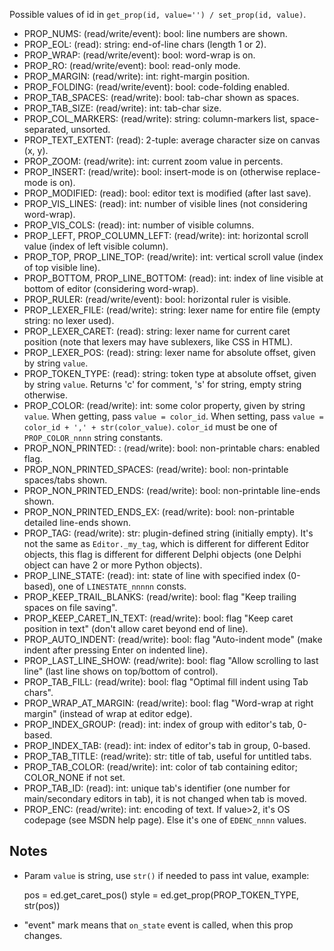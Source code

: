 Possible values of id in `get_prop(id, value='') / set_prop(id, value)`.  

* PROP_NUMS: (read/write/event): bool: line numbers are shown.
* PROP_EOL: (read): string: end-of-line chars (length 1 or 2).
* PROP_WRAP: (read/write/event): bool: word-wrap is on.
* PROP_RO: (read/write/event): bool: read-only mode.
* PROP_MARGIN: (read/write): int: right-margin position.
* PROP_FOLDING: (read/write/event): bool: code-folding enabled.
* PROP_TAB_SPACES: (read/write): bool: tab-char shown as spaces.
* PROP_TAB_SIZE: (read/write): int: tab-char size.
* PROP_COL_MARKERS: (read/write): string: column-markers list, space-separated, unsorted.
* PROP_TEXT_EXTENT: (read): 2-tuple: average character size on canvas (x, y).
* PROP_ZOOM: (read/write): int: current zoom value in percents.
* PROP_INSERT: (read/write): bool: insert-mode is on (otherwise replace-mode is on).
* PROP_MODIFIED: (read): bool: editor text is modified (after last save).
* PROP_VIS_LINES: (read): int: number of visible lines (not considering word-wrap).
* PROP_VIS_COLS: (read): int: number of visible columns.
* PROP_LEFT, PROP_COLUMN_LEFT: (read/write): int: horizontal scroll value (index of left visible column).
* PROP_TOP, PROP_LINE_TOP: (read/write): int: vertical scroll value (index of top visible line).
* PROP_BOTTOM, PROP_LINE_BOTTOM: (read): int: index of line visible at bottom of editor (considering word-wrap).
* PROP_RULER: (read/write/event): bool: horizontal ruler is visible.
* PROP_LEXER_FILE: (read/write): string: lexer name for entire file (empty string: no lexer used).
* PROP_LEXER_CARET: (read): string: lexer name for current caret position (note that lexers may have sublexers, like CSS in HTML).
* PROP_LEXER_POS: (read): string: lexer name for absolute offset, given by string `value`.
* PROP_TOKEN_TYPE: (read): string: token type at absolute offset, given by string `value`. Returns 'c' for comment, 's' for string, empty string otherwise. 
* PROP_COLOR: (read/write): int: some color property, given by string `value`. When getting, pass `value = color_id`. When setting, pass `value = color_id + ',' + str(color_value)`. `color_id` must be one of `PROP_COLOR_nnnn` string constants. 
* PROP_NON_PRINTED: : (read/write): bool: non-printable chars: enabled flag.
* PROP_NON_PRINTED_SPACES: (read/write): bool: non-printable spaces/tabs shown.
* PROP_NON_PRINTED_ENDS: (read/write): bool: non-printable line-ends shown.
* PROP_NON_PRINTED_ENDS_EX: (read/write): bool: non-printable detailed line-ends shown.
* PROP_TAG: (read/write): str: plugin-defined string (initially empty). It's not the same as `Editor._my_tag`, which is different for different Editor objects, this flag is different for different Delphi objects (one Delphi object can have 2 or more Python objects).
* PROP_LINE_STATE: (read): int: state of line with specified index (0-based), one of `LINESTATE_nnnnn` consts.
* PROP_KEEP_TRAIL_BLANKS: (read/write): bool: flag "Keep trailing spaces on file saving".
* PROP_KEEP_CARET_IN_TEXT: (read/write): bool: flag "Keep caret position in text" (don't allow caret beyond end of line).  
* PROP_AUTO_INDENT: (read/write): bool: flag "Auto-indent mode" (make indent after pressing Enter on indented line).         
* PROP_LAST_LINE_SHOW: (read/write): bool: flag "Allow scrolling to last line" (last line shows on top/bottom of control). 
* PROP_TAB_FILL: (read/write): bool: flag "Optimal fill indent using Tab chars".    
* PROP_WRAP_AT_MARGIN: (read/write): bool: flag "Word-wrap at right margin" (instead of wrap at editor edge).      
* PROP_INDEX_GROUP: (read): int: index of group with editor's tab, 0-based.
* PROP_INDEX_TAB: (read): int: index of editor's tab in group, 0-based.
* PROP_TAB_TITLE: (read/write): str: title of tab, useful for untitled tabs.
* PROP_TAB_COLOR: (read/write): int: color of tab containing editor; COLOR_NONE if not set.
* PROP_TAB_ID: (read): int: unique tab's identifier (one number for main/secondary editors in tab), it is not changed when tab is moved.
* PROP_ENC: (read/write): int: encoding of text. If value>2, it's OS codepage (see MSDN help page). Else it's one of `EDENC_nnnn` values.

Notes
-----

* Param `value` is string, use `str()` if needed to pass int value, example:

    pos = ed.get_caret_pos()
    style = ed.get_prop(PROP_TOKEN_TYPE, str(pos))

* "event" mark means that `on_state` event is called, when this prop changes.
